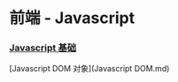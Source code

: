 # 前端 - Javascript

### [Javascript 基础](Javascript基础入门.md)





[Javascript DOM 对象](Javascript DOM.md)